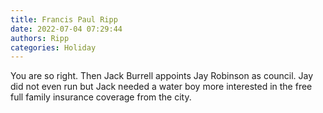 ```yaml
---
title: Francis Paul Ripp
date: 2022-07-04 07:29:44
authors: Ripp
categories: Holiday
---
```


 You are so right. Then Jack Burrell appoints Jay Robinson as council. Jay did not even run but Jack needed a water boy more interested in the free full family insurance coverage from the city.